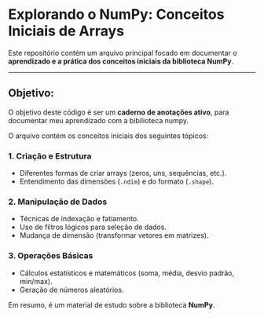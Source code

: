 # Explorando o NumPy: Conceitos Iniciais de Arrays

Este repositório contém um arquivo principal focado em documentar o **aprendizado e a prática dos conceitos iniciais da biblioteca NumPy**.

---

## Objetivo:

O objetivo deste código é ser um **caderno de anotações ativo**, para documentar meu aprendizado com a bibilioteca numpy.

O arquivo contém os conceitos iniciais dos seguintes tópicos:
### 1. Criação e Estrutura
* Diferentes formas de criar arrays (zeros, uns, sequências, etc.).
* Entendimento das dimensões (`.ndim`) e do formato (`.shape`).

### 2. Manipulação de Dados
* Técnicas de indexação e fatiamento.
* Uso de filtros lógicos para seleção de dados.
* Mudança de dimensão (transformar vetores em matrizes).

### 3. Operações Básicas
* Cálculos estatísticos e matemáticos (soma, média, desvio padrão, min/max).
* Geração de números aleatórios.

Em resumo, é um material de estudo sobre a biblioteca **NumPy**.
